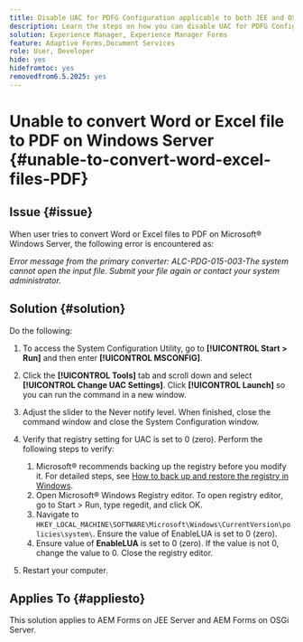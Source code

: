 ```yaml
---
title: Disable UAC for PDFG Configuration applicable to both JEE and OSGI
description: Learn the steps on how you can disable UAC for PDFG Configuration to fix Word to PDF conversion.
solution: Experience Manager, Experience Manager Forms
feature: Adaptive Forms,Document Services
role: User, Developer
hide: yes
hidefromtoc: yes
removedfrom6.5.2025: yes
---
```

# Unable to convert Word or Excel file to PDF on Windows Server {#unable-to-convert-word-excel-files-PDF}

## Issue {#issue}

When user tries to convert Word or Excel files to PDF on Microsoft&reg; Windows Server, the following error is encountered as:

*Error message from the primary converter:*
*ALC-PDG-015-003-The system cannot open the input file. Submit your file again or contact your system administrator.*


## Solution {#solution}

Do the following:

1. To access the System Configuration Utility, go to **[!UICONTROL Start &gt; Run]** and then enter **[!UICONTROL MSCONFIG]**.
1. Click the **[!UICONTROL Tools]** tab and scroll down and select **[!UICONTROL Change UAC Settings]**. Click **[!UICONTROL Launch]** so you can run the command in a new window.
1. Adjust the slider to the Never notify level. When finished, close the command window and close the System Configuration window.
1. Verify that registry setting for UAC is set to 0 (zero). Perform the following steps to verify:

    1. Microsoft&reg; recommends backing up the registry before you modify it. For detailed steps, see [How to back up and restore the registry in Windows](https://support.microsoft.com/en-us/help/322756).
    1. Open Microsoft&reg; Windows Registry editor. To open registry editor, go to Start &gt; Run, type regedit, and click OK.
    1. Navigate to `HKEY_LOCAL_MACHINE\SOFTWARE\Microsoft\Windows\CurrentVersion\policies\system\`. Ensure the value of EnableLUA is set to 0 (zero).
    1. Ensure value of **EnableLUA** is set to 0 (zero). If the value is not 0, change the value to 0. Close the registry editor.

1. Restart your computer.

## Applies To {#appliesto}

This solution applies to AEM Forms on JEE Server and AEM Forms on OSGi Server.
